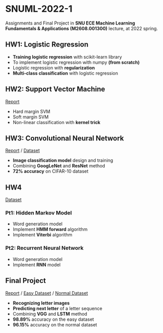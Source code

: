 # SNUML-2022-1

Assignments and Final Project in **SNU ECE Machine Learning Fundamentals & Applications (M2608.001300)** lecture, at 2022 spring.

## HW1: Logistic Regression
* **Training logistic regression** with scikit-learn library
* To implement logistic regression with numpy **(from scratch)**
* Logistic regression with **regularization**
* **Multi-class classification** with logistic regression

## HW2: Support Vector Machine
[Report](https://github.com/ckswjd99/SNUML-2022-1/blob/master/HW2/2017-17088.pdf)
* Hard margin SVM
* Soft margin SVM
* Non-linear classification with **kernel trick**

## HW3: Convolutional Neural Network
[Report](https://github.com/ckswjd99/SNUML-2022-1/blob/master/HW3/2017-17088.pdf) / [Dataset](https://drive.google.com/file/d/1yAhRiiuMInAJqnQpVhyqLOy5Uicv4ypf/view?usp=sharing)
* **Image classification model** design and training
* Combining **GoogLeNet** and **ResNet** method
* **72% accuracy** on CIFAR-10 dataset

## HW4
[Dataset](https://drive.google.com/file/d/12st-VR133E_hfSBeMYfS9Ue7yCjlNRQq/view?usp=sharing)

### Pt1: Hidden Markov Model
* Word generation model
* Implement **HMM forward** algorithm
* Implement **Viterbi** algorithm

### Pt2: Recurrent Neural Network
* Word generation model
* Implement **RNN** model

## Final Project
[Report](https://github.com/ckswjd99/SNUML-2022-1/blob/master/Final%20Project/2017-17088.pdf) / [Easy Dataset](https://drive.google.com/file/d/1_CjZ9xpRjKeERep5ABQ2t1q-fqddDjCE/view?usp=sharing) / [Normal Dataset](https://drive.google.com/file/d/1C7E3rkDi5PZekLCB-uVGNHQw6zC_Wk3l/view?usp=sharing)

* **Recognizing letter images**
* **Predicting next letter** of a letter sequence
* Combining **VGG** and **LSTM** method
* **98.89%** accuracy on the easy dataset
* **96.15%** accuracy on the normal dataset
